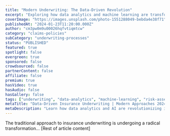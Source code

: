 ```yaml
---
title: "Modern Underwriting: The Data-Driven Revolution"
excerpt: "Exploring how data analytics and machine learning are transforming the underwriting process, leading to more accurate risk assessment and personalized policies."
coverImage: "https://images.unsplash.com/photo-1551288049-bebda4e38f71"
publishedAt: "2024-01-23T11:20:00.000Z"
author: "cm3pw0m9u00026hqfvtiqmtcw"
category: "claims-policies"
subCategory: "underwriting-processes"
status: "PUBLISHED"
featured: true
spotlight: false
evergreen: true
sponsored: false
crowdsourced: false
partnerContent: false
affiliate: false
premium: true
hasVideo: true
hasAudio: false
hasGallery: false
tags: ["underwriting", "data-analytics", "machine-learning", "risk-assessment"]
metaTitle: "Data-Driven Insurance Underwriting | Modern Approaches 2024"
metaDescription: "Learn how data analytics and AI are revolutionizing insurance underwriting, enabling more accurate risk assessment and personalized policies."
---
```


The traditional approach to insurance underwriting is undergoing a radical transformation...
[Rest of article content]
